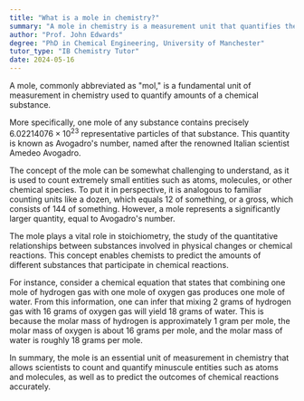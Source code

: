 ```yaml
---
title: "What is a mole in chemistry?"
summary: "A mole in chemistry is a measurement unit that quantifies the amount of a chemical substance."
author: "Prof. John Edwards"
degree: "PhD in Chemical Engineering, University of Manchester"
tutor_type: "IB Chemistry Tutor"
date: 2024-05-16
---
```


A mole, commonly abbreviated as "mol," is a fundamental unit of measurement in chemistry used to quantify amounts of a chemical substance.

More specifically, one mole of any substance contains precisely $6.02214076 \times 10^{23}$ representative particles of that substance. This quantity is known as Avogadro's number, named after the renowned Italian scientist Amedeo Avogadro.

The concept of the mole can be somewhat challenging to understand, as it is used to count extremely small entities such as atoms, molecules, or other chemical species. To put it in perspective, it is analogous to familiar counting units like a dozen, which equals $12$ of something, or a gross, which consists of $144$ of something. However, a mole represents a significantly larger quantity, equal to Avogadro's number.

The mole plays a vital role in stoichiometry, the study of the quantitative relationships between substances involved in physical changes or chemical reactions. This concept enables chemists to predict the amounts of different substances that participate in chemical reactions.

For instance, consider a chemical equation that states that combining one mole of hydrogen gas with one mole of oxygen gas produces one mole of water. From this information, one can infer that mixing $2$ grams of hydrogen gas with $16$ grams of oxygen gas will yield $18$ grams of water. This is because the molar mass of hydrogen is approximately $1$ gram per mole, the molar mass of oxygen is about $16$ grams per mole, and the molar mass of water is roughly $18$ grams per mole.

In summary, the mole is an essential unit of measurement in chemistry that allows scientists to count and quantify minuscule entities such as atoms and molecules, as well as to predict the outcomes of chemical reactions accurately.
    